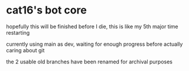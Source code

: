 # cat16's bot core

hopefully this will be finished before I die, this is like my 5th major time restarting

currently using main as dev, waiting for enough progress before actually caring about git

the 2 usable old branches have been renamed for archival purposes


